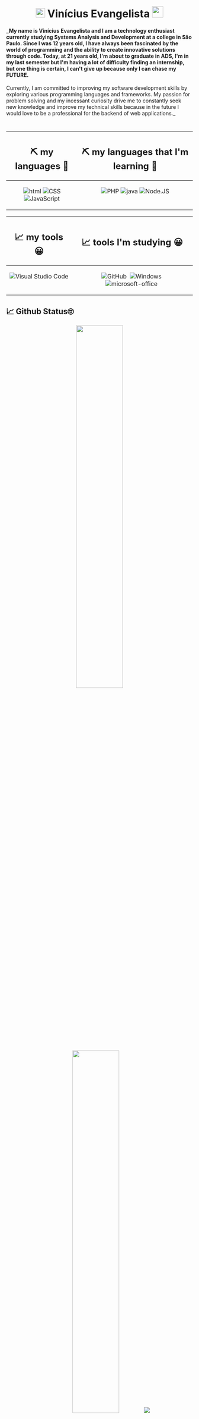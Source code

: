 <h1 align="center">
	<img src="https://i.giphy.com/CaiVJuZGvR8HK.webp" alt="Huhm face" width="25px" height="25px">
	Vinícius Evangelista
	<img src="https://media.tenor.com/SNL9_xhZl9oAAAAi/waving-hand-joypixels.gif" alt="waving hand" width="30px" height="30px">
</h1>


#### _My name is Vinícius Evangelista and I am a technology enthusiast currently studying Systems Analysis and Development at a college in São Paulo. Since I was 12 years old, I have always been fascinated by the world of programming and the ability to create innovative solutions through code. Today, at 21 years old, I'm about to graduate in ADS, I'm in my last semester but I'm having a lot of difficulty finding an internship, but one thing is certain, I can't give up because only I can chase my FUTURE.
Currently, I am committed to improving my software development skills by exploring various programming languages ​​and frameworks. My passion for problem solving and my incessant curiosity drive me to constantly seek new knowledge and improve my technical skills because in the future I would love to be a professional for the backend of web applications._

#








<center>
	<table align="center">
		<thead>
			<tr>
				<th align="center"><h2>⛏️ my languages 🔨</h2></th>
				<th align="center"><h2>⛏️ my languages that I'm learning 🔨</h2></th>
			</tr>
		</thead>
		<tbody>
			<tr>
				<td align="center" style="vertical-align: top;">
					
![ html](https://img.shields.io/badge/HTML-0D1117?style=for-the-badge&logo=html5&logoColor=#E44c25&textColor=0D1117)
![CSS](https://img.shields.io/badge/-CSS-0D1117?style=for-the-badge&logo=CSS3&logoColor=1572B6&labelColor=0D1117)
![JavaScript](https://img.shields.io/badge/-JavaScript-0D1117?style=for-the-badge&logo=javascript&labelColor=0D1117)

</td>
    
<td align="center" style="vertical-align: top;">
					
![PHP](https://img.shields.io/badge/php-0D1117.svg?style=for-the-badge&logo=php&logoColor=blue)
![java](https://img.shields.io/badge/Java-0D1117?style=for-the-badge&logo=kofi&logoColor=e20d05&textColor=0D1117)
![Node.JS](https://img.shields.io/badge/-Node.JS-0D1117?style=for-the-badge&logo=node.js&labelColor=0D1117&textColor=0D1117)


</td>
			</tr>
		</tbody>
	</table>
</center>






<center>
	<table align="center">
<thead>
		<tr>
			<th align="center"><h2>📈 my tools 😀</h2></th>
			<th align="center"><h2>📈 tools I'm studying 😀</h2></th>
		</tr>
</thead>
<tbody>
			<tr>
				<td align="center" style="vertical-align: top;">


![Visual Studio Code](https://img.shields.io/badge/-Visual%20Studio%20Code-0D1117?style=for-the-badge&logo=visual-studio-code&logoColor=007ACC&labelColor=0D1117)&nbsp;

</td>
<td align="center" style="vertical-align: top;">
	
![GitHub](https://img.shields.io/badge/-GitHub-0D1117?style=for-the-badge&logo=github&labelColor=0D1117)&nbsp;
![Windows](https://img.shields.io/badge/-Windows-0D1117?style=for-the-badge&logo=windows&labelColor=0D1117)&nbsp;
![microsoft-office](https://img.shields.io/badge/-microsoft_office-0D1117?style=for-the-badge&logo=microsoft-office&labelColor=0D1117)&nbsp;


</td>
			</tr>
		</tbody>
	</table>
</center>

<h2>📈 Github Status🙄</h2>


<p align="center">
  <img height="50%" width="auto" src ="https://github-readme-stats.vercel.app/api?username=Vinicius-Evangelista-de-Carvalho&show_icons=true&count_private=true&theme=darcula&hide_border=true&hide=issues,contribs&bg_color=00000000">
  <img height="50%" width="auto" src ="https://github-readme-stats.vercel.app/api/top-langs/?username=Vinicius-Evangelista-de-Carvalho&layout=compact&hide_border=true&theme=darcula&bg_color=00000000&langs_count=6&hide=jupyter%20notebook,tex,css,php">
  <img src ="https://github-readme-streak-stats.herokuapp.com?user=Vinicius-Evangelista-de-Carvalho&theme=darcula&hide_border=true&background=FFFFFF00">
	
  <br>
  <br>

</p>
<h2> 💬 Contact Forms😁</h2>

<div> 
	
<a href="https://instagram.com/bigode.ofc21"><img src="https://cdn.icon-icons.com/icons2/1211/PNG/512/1491580635-yumminkysocialmedia26_83102.png" width="50"></a>
<a href="https://api.whatsapp.com/send?phone=5511960817390&text=prazer%20meu%20nome%20é%20vinicius%20e%20e
stou%20cursando%20,Analise%20Desemvolvimento%20De%20Sistema%20e%20estou%20em%20busca%20de%20um%20Estágio%20na%20aréa%20">
<img src="https://cdn.icon-icons.com/icons2/2429/PNG/512/whatsapp_logo_icon_147205.png"
width="50px"></img></a>
<a href="https://facebook.com/61557591638581"><img src="https://cdn.icon-icons.com/icons2/1121/PNG/512/1486147173-social-media-circled-network11_79480.png" width="50"></a>
<a href="mailto:vinicius.sl56220@gmail.com.com"><img src="https://cdn.icon-icons.com/icons2/72/PNG/256/email_14410.png" width="50"></a>
<a href="https://t.me/+5511960817390"><img src="https://cdn.icon-icons.com/icons2/2748/PNG/512/telegram_apps_platform_icon_176051.png" width="50"></a>
<a href="https://x.com/BigodeSilva22?t=Fi3xu2wvdTGcJN7feAK5Ew&s=09"><img src="https://static.vecteezy.com/ti/vetor-gratis/p1/6057998-twitter-logo-on-transparent-background-gratis-vetor.jpg" width="50"></a>




<br>

<h2>Visitors Count</h2> 
  
<p ><img align="center" src="https://visit-counter.vercel.app/counter.png?page=https%3A%2F%2Fgithub.com%2FVinicius-Evangelista-de-Carvalho&s=50&c=ac00e6&bg=00000000&no=7&ff=digi&tb=Visits%3A++&ta=" /></p> 
<br>
</div>
 


<h3>Thank you for your attention, repositories below, come back often👋😀</h3> 

